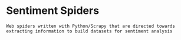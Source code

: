 # Sentiment Spiders
    Web spiders written with Python/Scrapy that are directed towards extracting information to build datasets for sentiment analysis


